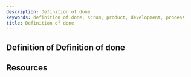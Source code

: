 ```yaml
---
description: Definition of done
keywords: definition of done, scrum, product, development, process
title: Definition of done
---
```


## Definition of Definition of done

## Resources

